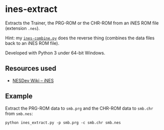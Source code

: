 # ines-extract
Extracts the Trainer, the PRG-ROM or the CHR-ROM from an iNES ROM file (extension `.nes`).

Hint: my [`ines-combine.py`](http://github.com/qalle2/ines-combine/) does the reverse thing (combines the data files back to an iNES ROM file).

Developed with Python 3 under 64-bit Windows.

## Resources used
* [NESDev Wiki – iNES](http://wiki.nesdev.com/w/index.php/INES)

## Example

Extract the PRG-ROM data to `smb.prg` and the CHR-ROM data to `smb.chr` from `smb.nes`:
```
python ines_extract.py -p smb.prg -c smb.chr smb.nes
```
